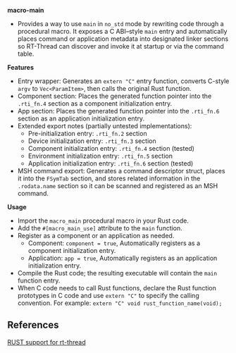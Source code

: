 


          
**macro-main**

- Provides a way to use `main` in `no_std` mode by rewriting code through a procedural macro. It exposes a C ABI–style `main` entry and automatically places command or application metadata into designated linker sections so RT-Thread can discover and invoke it at startup or via the command table.

**Features**

- Entry wrapper: Generates an `extern "C"` entry function, converts C-style `argv` to `Vec<ParamItem>`, then calls the original Rust function.
- Component section: Places the generated function pointer into the `.rti_fn.4` section as a component initialization entry.
- App section: Places the generated function pointer into the `.rti_fn.6` section as an application initialization entry.
- Extended export notes (partially untested implementations):
    - Pre-initialization entry: `.rti_fn.2` section
    - Device initialization entry: `.rti_fn.3` section
    - Component initialization entry: `.rti_fn.4` section (tested)
    - Environment initialization entry: `.rti_fn.5` section
    - Application initialization entry: `.rti_fn.6` section (tested)
- MSH command export: Generates a command descriptor struct, places it into the `FSymTab` section, and stores related information in the `.rodata.name` section so it can be scanned and registered as an MSH command.

**Usage**

- Import the `macro_main` procedural macro in your Rust code.
- Add the `#[macro_main_use]` attribute to the `main` function.
- Register as a component or an application as needed.
    - Component: `component = true`, Automatically registers as a component initialization entry.
    - Application: `app = true`, Automatically registers as an application initialization entry.
- Compile the Rust code; the resulting executable will contain the `main` function entry.
- When C code needs to call Rust functions, declare the Rust function prototypes in C code and use `extern "C"` to specify the calling convention. For example: `extern "C" void rust_function_name(void);`

## References

[RUST support for rt-thread](https://github.com/rust-for-rtthread/rtt_rust)